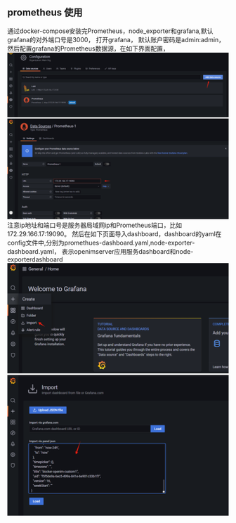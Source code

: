 
## prometheus 使用

通过docker-compose安装完Prometheus，node_exporter和grafana,默认grafana的对外端口号是3000，
打开grafana，
默认账户密码是admin:admin，
然后配置grafana的Prometheus数据源，在如下界面配置，
![img.png](img.png)
![img_1.png](img_1.png)
注意ip地址和端口号是服务器局域网ip和Prometheus端口，比如172.29.166.17:19090。
然后在如下页面导入dashboard，dashboard的yaml在config文件中,分别为promethues-dashboard.yaml,node-exporter-dashboard.yaml，
表示openimserver应用服务dashboard和node-exporterdashboard
![img_2.png](img_2.png)
![img_3.png](img_3.png)